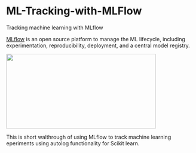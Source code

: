 # ML-Tracking-with-MLFlow
Tracking machine learning with MLflow

[MLflow](https://mlflow.org/) is an open source platform to manage the ML lifecycle, including experimentation, reproducibility, deployment, and a central model registry.

<img src="https://databricks.com/wp-content/uploads/2018/06/mlflow.png" width="400" height="200">  

This is short walthrough of using MLflow to track machine learning eperiments using autolog functionality for Scikit learn.
